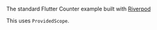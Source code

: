 The standard Flutter Counter example built with [Riverpod]

This uses `ProvidedScope`.


[riverpod]: https://github.com/rrousselGit/riverpod
